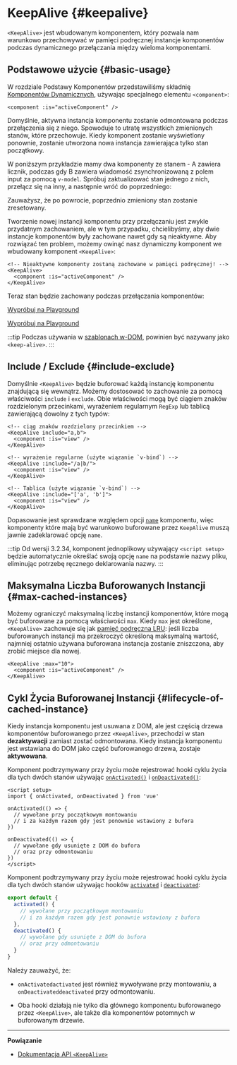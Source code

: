 <script setup>
import SwitchComponent from './keep-alive-demos/SwitchComponent.vue'
</script>

# KeepAlive {#keepalive}

`<KeepAlive>` jest wbudowanym komponentem, który pozwala nam warunkowo przechowywać w pamięci podręcznej instancje komponentów podczas dynamicznego przełączania między wieloma komponentami.

## Podstawowe użycie {#basic-usage}

W rozdziale Podstawy Komponentów przedstawiliśmy składnię [Komponentów Dynamicznych](/guide/essentials/component-basics#dynamic-components), używając specjalnego elementu `<component>`:

```vue-html
<component :is="activeComponent" />
```

Domyślnie, aktywna instancja komponentu zostanie odmontowana podczas przełączenia się z niego. Spowoduje to utratę wszystkich zmienionych stanów, które przechowuje. Kiedy komponent zostanie wyświetlony ponownie, zostanie utworzona nowa instancja zawierająca tylko stan początkowy.

W poniższym przykładzie mamy dwa komponenty ze stanem - A zawiera licznik, podczas gdy B zawiera wiadomość zsynchronizowaną z polem input za pomocą `v-model`. Spróbuj zaktualizować stan jednego z nich, przełącz się na inny, a następnie wróć do poprzedniego:

<SwitchComponent />

Zauważysz, że po powrocie, poprzednio zmieniony stan zostanie zresetowany.

Tworzenie nowej instancji komponentu przy przełączaniu jest zwykle przydatnym zachowaniem, ale w tym przypadku, chcielibyśmy, aby dwie instancje komponentów były zachowane nawet gdy są nieaktywne. Aby rozwiązać ten problem, możemy owinąć nasz dynamiczny komponent we wbudowany komponent `<KeepAlive>`:

```vue-html
<!-- Nieaktywne komponenty zostaną zachowane w pamięci podręcznej! -->
<KeepAlive>
  <component :is="activeComponent" />
</KeepAlive>
```

Teraz stan będzie zachowany podczas przełączania komponentów:

<SwitchComponent use-KeepAlive />

<div class="composition-api">

[Wypróbuj na Playground](https://play.vuejs.org/#eNqtUsFOwzAM/RWrl4IGC+cqq2h3RFw495K12YhIk6hJi1DVf8dJSllBaAJxi+2XZz8/j0lhzHboeZIl1NadMA4sd73JKyVaozsHI9hnJqV+feJHmODY6RZS/JEuiL1uTTEXtiREnnINKFeAcgZUqtbKOqj7ruPKwe6s2VVguq4UJXEynAkDx1sjmeMYAdBGDFBLZu2uShre6ioJeaxIduAyp0KZ3oF7MxwRHWsEQmC4bXXDJWbmxpjLBiZ7DwptMUFyKCiJNP/BWUbO8gvnA+emkGKIgkKqRrRWfh+Z8MIWwpySpfbxn6wJKMGV4IuSs0UlN1HVJae7bxYvBuk+2IOIq7sLnph8P9u5DJv5VfpWWLaGqTzwZTCOM/M0IaMvBMihd04ruK+lqF/8Ajxms8EFbCiJxR8khsP6ncQosLWnWV6a/kUf2nqu75Fby04chA0iPftaYryhz6NBRLjdtajpHZTWPio=)

</div>
<div class="options-api">

[Wypróbuj na Playground](https://play.vuejs.org/#eNqtU8tugzAQ/JUVl7RKWveMXFTIseofcHHAiawasPxArRD/3rVNSEhbpVUrIWB3x7PM7jAkuVL3veNJmlBTaaFsVraiUZ22sO0alcNedw2s7kmIPHS1ABQLQDEBAMqWvwVQzffMSQuDz1aI6VreWpPCEBtsJppx4wE1s+zmNoIBNLdOt8cIjzut8XAKq3A0NAIY/QNveFEyi8DA8kZJZjlGALQWPVSSGfNYJjVvujIJeaxItuMyo6JVzoJ9VxwRmtUCIdDfNV3NJWam5j7HpPOY8BEYkwxySiLLP1AWkbK4oHzmXOVS9FFOSM3jhFR4WTNfRslcO54nSwJKcCD4RsnZmJJNFPXJEl8t88quOuc39fCrHalsGyWcnJL62apYNoq12UQ8DLEFjCMy+kKA7Jy1XQtPlRTVqx+Jx6zXOJI1JbH4jejg3T+KbswBzXnFlz9Tjes/V/3CjWEHDsL/OYNvdCE8Wu3kLUQEhy+ljh+brFFu)

</div>

:::tip
Podczas używania w [szablonach w-DOM](/guide/essentials/component-basics#in-dom-template-parsing-caveats), powinien być nazywany jako `<keep-alive>`.
:::

## Include / Exclude {#include-exclude}

Domyślnie `<KeepAlive>` będzie buforować każdą instancję komponentu znajdującą się wewnątrz. Możemy dostosować to zachowanie za pomocą właściwości `include` i `exclude`. Obie właściwości mogą być ciągiem znaków rozdzielonym przecinkami, wyrażeniem regularnym `RegExp` lub tablicą zawierającą dowolny z tych typów:

```vue-html
<!-- ciąg znaków rozdzielony przecinkiem -->
<KeepAlive include="a,b">
  <component :is="view" />
</KeepAlive>

<!-- wyrażenie regularne (użyte wiązanie `v-bind`) -->
<KeepAlive :include="/a|b/">
  <component :is="view" />
</KeepAlive>

<!-- Tablica (użyte wiązanie `v-bind`) -->
<KeepAlive :include="['a', 'b']">
  <component :is="view" />
</KeepAlive>
```

Dopasowanie jest sprawdzane względem opcji [`name`](/api/options-misc#name) komponentu, więc komponenty które mają być warunkowo buforowane przez `KeepAlive` muszą jawnie zadeklarować opcję `name`.

:::tip
Od wersji 3.2.34, komponent jednoplikowy używający `<script setup>` będzie automatycznie określać swoją opcję `name` na podstawie nazwy pliku, eliminując potrzebę ręcznego deklarowania nazwy.
:::

## Maksymalna Liczba Buforowanych Instancji {#max-cached-instances}

Możemy ograniczyć maksymalną liczbę instancji komponentów, które mogą być buforowane za pomocą właściwości `max`. Kiedy `max` jest określone, `<KeepAlive>` zachowuje się jak [pamięć podręczna LRU](<https://en.wikipedia.org/wiki/Cache_replacement_policies#Least_recently_used_(LRU)>): jeśli liczba buforowanych instancji ma przekroczyć określoną maksymalną wartość, najmniej ostatnio używana buforowana instancja zostanie zniszczona, aby zrobić miejsce dla nowej.

```vue-html
<KeepAlive :max="10">
  <component :is="activeComponent" />
</KeepAlive>
```

## Cykl Życia Buforowanej Instancji {#lifecycle-of-cached-instance}

Kiedy instancja komponentu jest usuwana z DOM, ale jest częścią drzewa komponentów buforowanego przez `<KeepAlive>`, przechodzi w stan **dezaktywacji** zamiast zostać odmontowana. Kiedy instancja komponentu jest wstawiana do DOM jako część buforowanego drzewa, zostaje **aktywowana**.

<div class="composition-api">

Komponent podtrzymywany przy życiu może rejestrować hooki cyklu życia dla tych dwóch stanów używając [`onActivated()`](/api/composition-api-lifecycle#onactivated) i [`onDeactivated()`](/api/composition-api-lifecycle#ondeactivated):

```vue
<script setup>
import { onActivated, onDeactivated } from 'vue'

onActivated(() => {
  // wywołane przy początkowym montowaniu
  // i za każdym razem gdy jest ponownie wstawiony z bufora
})

onDeactivated(() => {
  // wywołane gdy usunięte z DOM do bufora
  // oraz przy odmontowaniu
})
</script>
```

</div>
<div class="options-api">

Komponent podtrzymywany przy życiu może rejestrować hooki cyklu życia dla tych dwóch stanów używając hooków [`activated`](/api/options-lifecycle#activated) i [`deactivated`](/api/options-lifecycle#deactivated):

```js
export default {
  activated() {
    // wywołane przy początkowym montowaniu
    // i za każdym razem gdy jest ponownie wstawiony z bufora
  },
  deactivated() {
    // wywołane gdy usunięte z DOM do bufora
    // oraz przy odmontowaniu
  }
}
```

</div>

Należy zauważyć, że:

- <span class="composition-api">`onActivated`</span><span class="options-api">`activated`</span> jest również wywoływane przy montowaniu, a <span class="composition-api">`onDeactivated`</span><span class="options-api">`deactivated`</span> przy odmontowaniu.

- Oba hooki działają nie tylko dla głównego komponentu buforowanego przez `<KeepAlive>`, ale także dla komponentów potomnych w buforowanym drzewie.
---

**Powiązanie**

- [Dokumentacja API `<KeepAlive>`](/api/built-in-components#keepalive)
